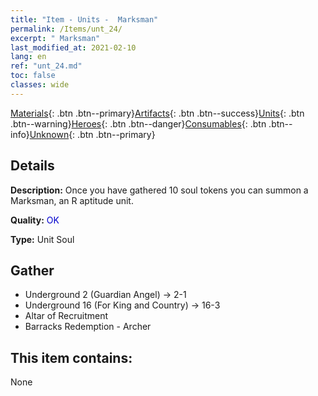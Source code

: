 ```yaml
---
title: "Item - Units -  Marksman"
permalink: /Items/unt_24/
excerpt: " Marksman"
last_modified_at: 2021-02-10
lang: en
ref: "unt_24.md"
toc: false
classes: wide
---
```

 [Materials](/Items/){: .btn .btn--primary}[Artifacts](/Items/Artifacts/){: .btn .btn--success}[Units](/Items/Units/){: .btn .btn--warning}[Heroes](/Items/Heroes/){: .btn .btn--danger}[Consumables](/Items/Consumables/){: .btn .btn--info}[Unknown](/Items/Unknown/){: .btn .btn--primary}

## Details
 **Description:** Once you have gathered 10 soul tokens you can summon a Marksman, an R aptitude unit.

 **Quality:** <span style="color: #0000CD">OK</span>

 **Type:** Unit Soul

## Gather

*    Underground 2 (Guardian Angel) -> 2-1 
*    Underground 16 (For King and Country) -> 16-3 
*    Altar of Recruitment 
*    Barracks Redemption - Archer 

## This item contains:

  None

